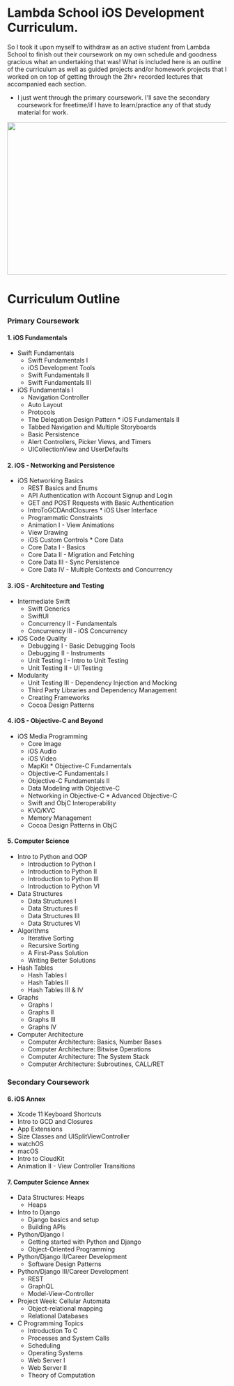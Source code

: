Lambda School iOS Development Curriculum.
======
So I took it upon myself to withdraw as an active student from Lambda School to finish out their coursework on my own schedule and goodness gracious what an undertaking that was! What is included here is an outline of the curriculum as well as guided projects and/or homework projects that I worked on on top of getting through the 2hr+ recorded lectures that accompanied each section.
* I just went through the primary coursework. I'll save the secondary coursework for freetime/if I have to learn/practice any of that study material for work.

<img src="https://66.media.tumblr.com/c7c232afac6ccd60fe091c8dacf9c46e/tumblr_ocg8rwNy2W1tknn62o1_500.gif" width="700" height="350"/>

Curriculum Outline
======
### Primary Coursework
  #### 1. iOS Fundamentals
  * Swift Fundamentals
    * Swift Fundamentals I
    * iOS Development Tools
    * Swift Fundamentals II
    * Swift Fundamentals III
  * iOS Fundamentals I
    * Navigation Controller
    * Auto Layout
    * Protocols
    * The Delegation Design Pattern
  * iOS Fundamentals II
    * Tabbed Navigation and Multiple Storyboards
    * Basic Persistence
    * Alert Controllers, Picker Views, and Timers
    * UICollectionView and UserDefaults
  #### 2. iOS - Networking and Persistence
  * iOS Networking Basics
    * REST Basics and Enums
    * API Authentication with Account Signup and Login
    * GET and POST Requests with Basic Authentication
    * IntroToGCDAndClosures
  * iOS User Interface
    * Programmatic Constraints
    * Animation I - View Animations
    * View Drawing
    * iOS Custom Controls
  * Core Data
    * Core Data I - Basics
    * Core Data II - Migration and Fetching
    * Core Data III - Sync Persistence
    * Core Data IV - Multiple Contexts and Concurrency
  #### 3. iOS - Architecture and Testing
  * Intermediate Swift
    * Swift Generics
    * SwiftUI
    * Concurrency II - Fundamentals
    * Concurrency III - iOS Concurrency
  * iOS Code Quality
    * Debugging I - Basic Debugging Tools
    * Debugging II - Instruments
    * Unit Testing I - Intro to Unit Testing
    * Unit Testing II - UI Testing
  * Modularity
    * Unit Testing III - Dependency Injection and Mocking
    * Third Party Libraries and Dependency Management
    * Creating Frameworks
    * Cocoa Design Patterns
  #### 4. iOS - Objective-C and Beyond
  * iOS Media Programming
    * Core Image
    * iOS Audio
    * iOS Video
    * MapKit
  * Objective-C Fundamentals
    * Objective-C Fundamentals I
    * Objective-C Fundamentals II
    * Data Modeling with Objective-C
    * Networking in Objective-C
  * Advanced Objective-C
    * Swift and ObjC Interoperability
    * KVO/KVC
    * Memory Management
    * Cocoa Design Patterns in ObjC
  #### 5. Computer Science
  * Intro to Python and OOP
    * Introduction to Python I
    * Introduction to Python II
    * Introduction to Python III
    * Introduction to Python VI
  * Data Structures
    * Data Structures I
    * Data Structures II
    * Data Structures III
    * Data Structures VI
  * Algorithms
    * Iterative Sorting
    * Recursive Sorting
    * A First-Pass Solution
    * Writing Better Solutions
  * Hash Tables
    * Hash Tables I
    * Hash Tables II
    * Hash Tables III & IV
  * Graphs
    * Graphs I
    * Graphs II
    * Graphs III
    * Graphs IV
  * Computer Architecture
    * Computer Architecture: Basics, Number Bases
    * Computer Architecture: Bitwise Operations
    * Computer Architecture: The System Stack
    * Computer Architecture: Subroutines, CALL/RET
### Secondary Coursework
  #### 6. iOS Annex
  * Xcode 11 Keyboard Shortcuts
  * Intro to GCD and Closures
  * App Extensions
  * Size Classes and UISplitViewController
  * watchOS
  * macOS
  * Intro to CloudKit
  * Animation II - View Controller Transitions
  #### 7. Computer Science Annex
  * Data Structures: Heaps
    * Heaps
  * Intro to Django
    * Django basics and setup
    * Building APIs
  * Python/Django I
    * Getting started with Python and Django
    * Object-Oriented Programming
  * Python/Django II/Career Development
    * Software Design Patterns
  * Python/Django III/Career Development
    * REST
    * GraphQL
    * Model-View-Controller
  * Project Week: Cellular Automata
    * Object-relational mapping
    * Relational Databases
  * C Programming Topics
    * Introduction To C
    * Processes and System Calls
    * Scheduling
    * Operating Systems
    * Web Server I
    * Web Server II
    * Theory of Computation
